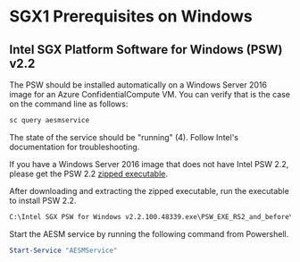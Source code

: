 # SGX1 Prerequisites on Windows

## Intel SGX Platform Software for Windows (PSW) v2.2

The PSW should be installed automatically on a Windows Server 2016 image for an Azure ConfidentialCompute VM. You can verify that is the case on the command line as follows:

```cmd
sc query aesmservice
```

The state of the service should be "running" (4). Follow Intel's documentation for troubleshooting.

If you have a Windows Server 2016 image that does not have Intel PSW 2.2, please get the PSW 2.2 [zipped executable](https://oejenkins.blob.core.windows.net/oejenkins/intel_sgx_win_2.2.100.47975_PV.zip).

After downloading and extracting the zipped executable, run the executable to install PSW 2.2.

```cmd
C:\Intel SGX PSW for Windows v2.2.100.48339.exe\PSW_EXE_RS2_and_before\Intel(R)Intel(R)_SGX_Windows_x64_PSW_2.2.100.48339.exe
```

Start the AESM service by running the following command from Powershell.

```powershell
Start-Service "AESMService"
```